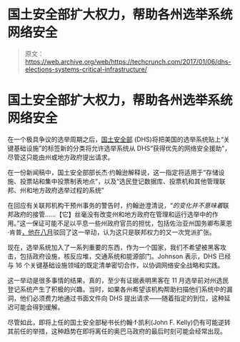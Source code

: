 # 国土安全部扩大权力，帮助各州选举系统网络安全 

> 原文：<https://web.archive.org/web/https://techcrunch.com/2017/01/06/dhs-elections-systems-critical-infrastructure/>

# 国土安全部扩大权力，帮助各州选举系统网络安全

在一个极具争议的选举周期之后，[国土安全部](https://web.archive.org/web/20221006083649/https://beta.techcrunch.com/tag/department-of-homeland-security/) (DHS)将把美国的选举系统贴上“关键基础设施”的标签新的分类将允许选举系统从 DHS“获得优先的网络安全援助”，尽管这只能由州或地方政府提出请求。

在一份新闻稿中，国土安全部部长杰·约翰逊解释说，这一指定将适用于“存储设施、投票站和集中投票制表地点”，以及“选民登记数据库、投票机和其他管理联邦、州和地方政府选举过程的系统”

在回应有关联邦机构干预州事务的警告时，约翰逊澄清说，“*的变化并不意味着*联邦政府的接管……【它】丝毫没有改变州和地方政府在管理和运行选举中的作用。”这一保证可能不足以平息一些州政府官员的担忧，包括佐治亚州国务卿布莱恩·肯普[，他在八月](https://web.archive.org/web/20221006083649/http://www.politico.com/story/2016/08/election-cyber-security-georgia-227475)驳回了这一举动，认为这只是联邦权力的又一次党派扩张。

现在，选举系统加入了一系列重要的东西，作为一个国家，我们不希望被黑客攻击，包括政府设施，核反应堆，交通系统和能源部门。Johnson 表示，DHS 已经与 16 个关键基础设施领域的既定清单密切合作，以协调网络安全战略和实践。

这一举动是很多事情的结果，真的，至少有证据表明黑客在 11 月选举前对州选民登记系统产生了积极的兴趣。当时，如果各州希望该机构帮助扫描他们系统中的漏洞，他们必须费力地通过书面文件向 DHS 提出请求——随着指定的到位，这种延迟可能会得到缓解。

尽管如此，即将上任的国土安全部秘书长约翰·f·凯利(John F. Kelly)仍有可能逆转其前任的举措，这种趋势在即将离任的奥巴马政府的最后时刻可能会经常出现。